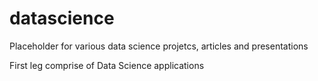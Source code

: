 # datascience
Placeholder for various data science projetcs, articles and presentations

First leg comprise of Data Science applications
